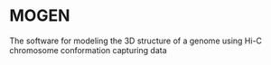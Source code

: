 # MOGEN
The software for modeling the 3D structure of a genome using Hi-C chromosome conformation capturing data

